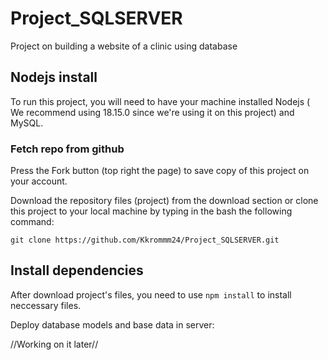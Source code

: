 # Project_SQLSERVER
Project on building a website of a clinic using database
## Nodejs install
To run this project, you will need to have your machine installed Nodejs ( We recommend using 18.15.0 since we're using it on this project) and MySQL.
### Fetch repo from github
Press the Fork button (top right the page) to save copy of this project on your account.

Download the repository files (project) from the download section or clone this project to your local machine by typing in the bash the following command:



```properties
git clone https://github.com/Kkrommm24/Project_SQLSERVER.git
```
## Install dependencies
After download project's files, you need to use ``` npm install ``` to install neccessary files.

Deploy database models and base data in server:

//Working on it later//


